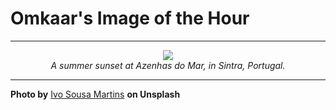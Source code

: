 # Omkaar's Image of the Hour

---

<div align="center">

<a href="https://unsplash.com/photos/sun-setting-over-a-vast-hazy-ocean-yAN-kUesgck">
  <img src="https://images.unsplash.com/photo-1747926836633-e45cc5193310?crop=entropy&cs=tinysrgb&fit=max&fm=jpg&ixid=M3w3NjA2Nzh8MHwxfHJhbmRvbXx8fHx8fHx8fDE3NTA5MzkyMDB8&ixlib=rb-4.1.0&q=80&w=1080" style="max-width:100%; height:auto;">
</a>

<br>
<i>A summer sunset at Azenhas do Mar, in Sintra, Portugal.</i>

</div>

---

**Photo by** [Ivo Sousa Martins](https://unsplash.com/@ivosouzamartins) **on Unsplash**
